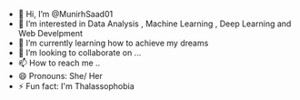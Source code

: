 - 👋 Hi, I’m @MunirhSaad01
- 👀 I’m interested in Data Analysis , Machine Learning , Deep Learning and Web Develpment
- 🌱 I’m currently learning how to achieve my dreams
- 💞️ I’m looking to collaborate on ...
- 📫 How to reach me ..
- 😄 Pronouns: She/ Her
- ⚡ Fun fact: I'm Thalassophobia

<!---
MunirhSaad01/MunirhSaad01 is a ✨ special ✨ repository because its `README.md` (this file) appears on your GitHub profile.
You can click the Preview link to take a look at your changes.
--->
